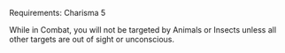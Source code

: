 Requirements: Charisma 5

While in Combat, you will not be targeted by Animals or Insects unless all other targets are out of sight or unconscious.